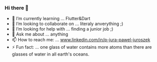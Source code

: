 ### Hi there 👋

- 🌱 I’m currently learning ... Flutter&Dart
- 👯 I’m looking to collaborate on ... literaly anverything ;)
- 🤔 I’m looking for help with ... finding a junior job ;)
- 💬 Ask me about ... anything
- 📫 How to reach me: ... www.linkedin.com/in/p-jura-pawel-juroszek
- ⚡ Fun fact: ... one glass of water contains more atoms than there are glasses of water in all earth's oceans.
